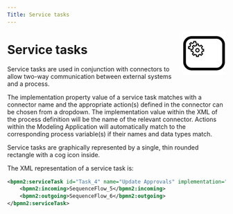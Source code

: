 ```yaml
---
Title: Service tasks
---
```


<img align="right" width="100" height="100" src="../images/bpmn-service.svg">

# Service tasks

Service tasks are used in conjunction with connectors to allow two-way communication between external systems and a process. 

The implementation property value of a service task matches with a connector name and the appropriate action(s) defined in the connector can be chosen from a dropdown. The implementation value within the XML of the process definition will be the name of the relevant connector. Actions within the Modeling Application will automatically match to the corresponding process variable(s) if their names and data types match.

Service tasks are graphically represented by a single, thin rounded rectangle with a cog icon inside. 

The XML representation of a service task is: 

```xml
<bpmn2:serviceTask id="Task_4" name="Update Approvals" implementation="updateApprovalConnector">
	<bpmn2:incoming>SequenceFlow_5</bpmn2:incoming>
	<bpmn2:outgoing>SequenceFlow_6</bpmn2:outgoing>
</bpmn2:serviceTask>
```

